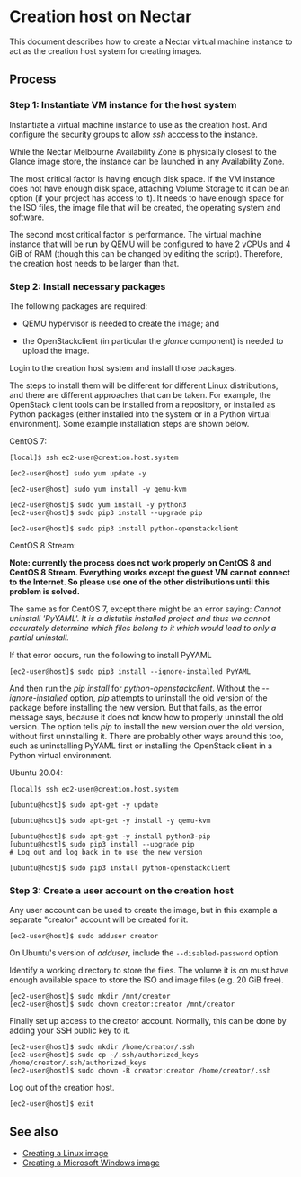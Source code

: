 Creation host on Nectar
=======================

This document describes how to create a Nectar virtual machine
instance to act as the creation host system for creating images.

Process
-------

### Step 1: Instantiate VM instance for the host system

Instantiate a virtual machine instance to use as the creation host.
And configure the security groups to allow _ssh_ acccess to the instance.

While the Nectar Melbourne Availability Zone is physically closest to
the Glance image store, the instance can be launched in any
Availability Zone.

The most critical factor is having enough disk space.  If the VM
instance does not have enough disk space, attaching Volume Storage to
it can be an option (if your project has access to it). It needs to
have enough space for the ISO files, the image file that will be
created, the operating system and software.


The second most critical factor is performance. The virtual machine
instance that will be run by QEMU will be configured to have 2 vCPUs
and 4 GiB of RAM (though this can be changed by editing the
script). Therefore, the creation host needs to be larger than that.

### Step 2: Install necessary packages

The following packages are required:

- QEMU hypervisor is needed to create the image; and

- the OpenStackclient (in particular the _glance_ component) is needed
to upload the image.

Login to the creation host system and install those packages.

The steps to install them will be different for different Linux
distributions, and there are different approaches that can be taken.
For example, the OpenStack client tools can be installed from a
repository, or installed as Python packages (either installed into the
system or in a Python virtual environment). Some example installation
steps are shown below.

CentOS 7:

    [local]$ ssh ec2-user@creation.host.system

    [ec2-user@host] sudo yum update -y

    [ec2-user@host] sudo yum install -y qemu-kvm

    [ec2-user@host]$ sudo yum install -y python3
    [ec2-user@host]$ sudo pip3 install --upgrade pip

    [ec2-user@host]$ sudo pip3 install python-openstackclient

CentOS 8 Stream:

**Note: currently the process does not work properly on CentOS 8 and
CentOS 8 Stream. Everything works except the guest VM cannot connect
to the Internet. So please use one of the other distributions until
this problem is solved.**

The same as for CentOS 7, except there might be an error saying:
_Cannot uninstall 'PyYAML'. It is a distutils installed project and
thus we cannot accurately determine which files belong to it which
would lead to only a partial uninstall._

If that error occurs, run the following to install PyYAML

    [ec2-user@host]$ sudo pip3 install --ignore-installed PyYAML

And then run the _pip install_ for _python-openstackclient_. Without
the _--ignore-installed_ option, _pip_ attempts to uninstall the old
version of the package before installing the new version. But that
fails, as the error message says, because it does not know how to
properly uninstall the old version. The option tells _pip_ to install
the new version over the old version, without first uninstalling it.
There are probably other ways around this too, such as uninstalling
PyYAML first or installing the OpenStack client in a Python virtual
environment.

Ubuntu 20.04:

    [local]$ ssh ec2-user@creation.host.system

    [ubuntu@host]$ sudo apt-get -y update

    [ubuntu@host]$ sudo apt-get -y install -y qemu-kvm

    [ubuntu@host]$ sudo apt-get -y install python3-pip
    [ubuntu@host]$ sudo pip3 install --upgrade pip
    # Log out and log back in to use the new version

    [ubuntu@host]$ sudo pip3 install python-openstackclient

### Step 3: Create a user account on the creation host

Any user account can be used to create the image, but in this example
a separate "creator" account will be created for it.

    [ec2-user@host]$ sudo adduser creator

On Ubuntu's version of _adduser_, include the `--disabled-password`
option.

Identify a working directory to store the files. The volume it is on
must have enough available space to store the ISO and image files
(e.g. 20 GiB free).

    [ec2-user@host]$ sudo mkdir /mnt/creator
    [ec2-user@host]$ sudo chown creator:creator /mnt/creator

Finally set up access to the creator account. Normally, this can be done
by adding your SSH public key to it.

    [ec2-user@host]$ sudo mkdir /home/creator/.ssh
    [ec2-user@host]$ sudo cp ~/.ssh/authorized_keys /home/creator/.ssh/authorized_keys
    [ec2-user@host]$ sudo chown -R creator:creator /home/creator/.ssh

Log out of the creation host.

    [ec2-user@host]$ exit

See also
--------

- [Creating a Linux image](linux-images.md)
- [Creating a Microsoft Windows image](windows-images.md)
